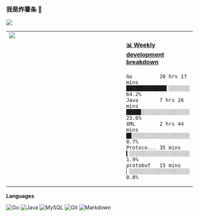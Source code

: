  
  
### 我是炸薯条 👋

![](https://github-profile-summary-cards.vercel.app/api/cards/profile-details?username=zhashut&theme=github&count_private=true)

<table>
<tr>
 <td valign="top" width="100%">
 <img align=""  src="https://github-profile-summary-cards.vercel.app/api/cards/stats?username=zhashut&theme=github" />
  </td>
  
 <td valign="top">

<!-- waka-box start -->
#### <a href="https://gist.github.com/zhashut/f52214715f6948c19aa9ebcc130616c8" target="_blank">📊 Weekly development breakdown</a>
```text
Go         20 hrs 17 mins █████████████▍░░░░░░░  64.2%
Java       7 hrs 26 mins  ████▉░░░░░░░░░░░░░░░░  23.6%
XML        2 hrs 44 mins  █▊░░░░░░░░░░░░░░░░░░░   8.7%
Protoco... 35 mins        ▍░░░░░░░░░░░░░░░░░░░░   1.9%
protobuf   15 mins        ▏░░░░░░░░░░░░░░░░░░░░   0.8%
```
<!-- Powered by https://github.com/zhashut/waka-box . -->
<!-- waka-box end -->
 
 </td>
</tr>
</table>

**Languages**

![Go](https://img.shields.io/badge/-Golang-blue?&logo=Go&logoColor=fff)
![Java](https://img.shields.io/badge/-Java%20-orange)
![MySQL](https://img.shields.io/badge/-MySQL-white?&logo=MySQL)
![Git](https://img.shields.io/badge/-Git-lightgrey)
![Markdown](https://img.shields.io/badge/-Markdown-black?&logo=Markdown)

